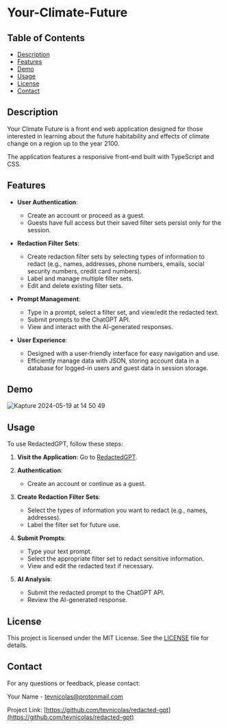 # Your-Climate-Future

## Table of Contents

- [Description](#description)
- [Features](#features)
- [Demo](#demo)
- [Usage](#usage)
- [License](#license)
- [Contact](#contact)

## Description

Your Climate Future is a front end web application designed for those interested in learning about the future habitability and effects of climate change on a region up to the year 2100.

The application features a responsive front-end built with TypeScript and CSS.

## Features

- **User Authentication**:

  - Create an account or proceed as a guest.
  - Guests have full access but their saved filter sets persist only for the session.

- **Redaction Filter Sets**:

  - Create redaction filter sets by selecting types of information to redact (e.g., names, addresses, phone numbers, emails, social security numbers, credit card numbers).
  - Label and manage multiple filter sets.
  - Edit and delete existing filter sets.

- **Prompt Management**:

  - Type in a prompt, select a filter set, and view/edit the redacted text.
  - Submit prompts to the ChatGPT API.
  - View and interact with the AI-generated responses.

- **User Experience**:
  - Designed with a user-friendly interface for easy navigation and use.
  - Efficiently manage data with JSON, storing account data in a database for logged-in users and guest data in session storage.

## Demo

![Kapture 2024-05-19 at 14 50 49](https://github.com/tevnicolas/redacted-gpt/assets/155599138/b535c08c-3617-43f1-a3f5-b5ac215b9f07)

## Usage

To use RedactedGPT, follow these steps:

1. **Visit the Application**:
   Go to [RedactedGPT](https://your-live-demo-link.com).

2. **Authentication**:

   - Create an account or continue as a guest.

3. **Create Redaction Filter Sets**:

   - Select the types of information you want to redact (e.g., names, addresses).
   - Label the filter set for future use.

4. **Submit Prompts**:

   - Type your text prompt.
   - Select the appropriate filter set to redact sensitive information.
   - View and edit the redacted text if necessary.

5. **AI Analysis**:
   - Submit the redacted prompt to the ChatGPT API.
   - Review the AI-generated response.

## License

This project is licensed under the MIT License. See the [LICENSE](LICENSE) file for details.

## Contact

For any questions or feedback, please contact:

Your Name - [tevnicolas@protonmail.com](mailto:tevnicolas@protonmail.com)

Project Link: [https://github.com/tevnicolas/redacted-gpt](https://github.com/tevnicolas/redacted-gpt)
